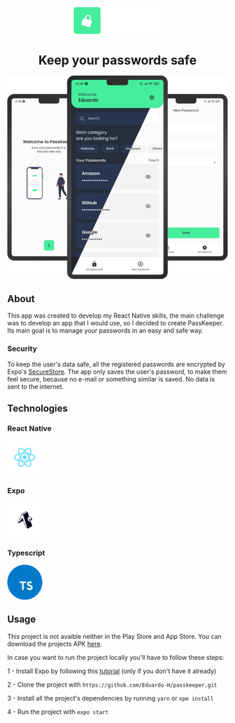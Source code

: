 <div align="center">
  <img src=".github/logo.png" width="200px" />
</div>

<h1 align="center">Keep your passwords safe</h1>

<img src=".github/highlight.png" />

## About
This app was created to develop my React Native skills, the main challenge was to develop an app that I would use, so I decided to create PassKeeper. Its main goal is to manage your passwords in an easy and safe way.

### Security
To keep the user's data safe, all the registered passwords are encrypted by Expo's [SecureStore](https://docs.expo.dev/versions/latest/sdk/securestore/). The app only saves the user's password, to make them feel secure, because no e-mail or something similar is saved. No data is sent to the internet.

## Technologies
### React Native
[<img src=".github/react.png" width="80px" />](https://reactnative.dev/docs/getting-started)

### Expo
[<img src=".github/expo.png" width="80px" />](https://docs.expo.dev/)

### Typescript
[<img src=".github/typescript.png" width="80px" />](https://www.typescriptlang.org/)

## Usage
This project is not avaible neither in the Play Store and App Store. You can download the projects APK [here](https://drive.google.com/file/d/1_d-iDDwsrTRqv_7BlbGAlBn9PgZI2qb5/view?usp=sharing).

In case you want to run the project locally you'll have to follow these steps:

1 - Install Expo by following this [tutorial](https://docs.expo.dev/get-started/installation/) (only if you don't have it already)

2 - Clone the project with `https://github.com/Eduardo-H/passkeeper.git`

3 - Install all the project's dependencies by running `yarn` or `npm install`

4 - Run the project with `expo start`
